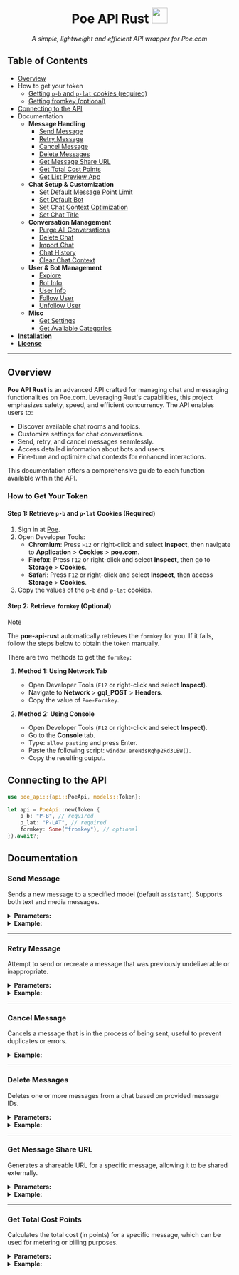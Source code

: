 <div align="center">
<h1>Poe API Rust <img src="https://psc2.cf2.poecdn.net/favicon.svg" height="35"></h1>

<p><em>A simple, lightweight and efficient API wrapper for Poe.com</em></p>
</div>
  
## Table of Contents

- [Overview](#overview)
- How to get your token
  - [Getting `p-b` and `p-lat` cookies (required)](#step-1-retrieve-p-b-and-p-lat-cookies-required)
  - [Getting fromkey (optional)](#step-2-retrieve-fromkey-optional)
- [Connecting to the API](#connecting-to-the-api)
- Documentation
  - **Message Handling**
    - [Send Message](#send-message)
    - [Retry Message](#retry-message)
    - [Cancel Message](#cancel-message)
    - [Delete Messages](#delete-messages)
    - [Get Message Share URL](#get-message-share-url)
    - [Get Total Cost Points](#get-total-cost-points)
    - [Get List Preview App](#get-list-preview-app)
  - **Chat Setup & Customization**
    - [Set Default Message Point Limit](#set-default-message-point-limit)
    - [Set Default Bot](#set-default-bot)
    - [Set Chat Context Optimization](#set-chat-context-optimization)
    - [Set Chat Title](#set-chat-title)
  - **Conversation Management**
    - [Purge All Conversations](#purge-all-conversations)
    - [Delete Chat](#delete-chat)
    - [Import Chat](#import-chat)
    - [Chat History](#chat-history)
    - [Clear Chat Context](#clear-chat-context)
  - **User & Bot Management**
    - [Explore](#explore)
    - [Bot Info](#bot-info)
    - [User Info](#user-info)
    - [Follow User](#follow-user)
    - [Unfollow User](#unfollow-user)
  - **Misc**
    - [Get Settings](#settings)
    - [Get Available Categories](#available-categories)
- [**Installation**](#installation)
- [**License**](#license)

---

## Overview

**Poe API Rust** is an advanced API crafted for managing chat and messaging functionalities on Poe.com. Leveraging Rust's capabilities, this project emphasizes safety, speed, and efficient concurrency. The API enables users to:

- Discover available chat rooms and topics.
- Customize settings for chat conversations.
- Send, retry, and cancel messages seamlessly.
- Access detailed information about bots and users.
- Fine-tune and optimize chat contexts for enhanced interactions.

This documentation offers a comprehensive guide to each function available within the API.


### How to Get Your Token

#### Step 1: Retrieve `p-b` and `p-lat` Cookies (Required)
1. Sign in at [Poe](https://poe.com/).
2. Open Developer Tools:
   - **Chromium**: Press `F12` or right-click and select **Inspect**, then navigate to **Application** > **Cookies** > **poe.com**.
   - **Firefox**: Press `F12` or right-click and select **Inspect**, then go to **Storage** > **Cookies**.
   - **Safari**: Press `F12` or right-click and select **Inspect**, then access **Storage** > **Cookies**.
3. Copy the values of the `p-b` and `p-lat` cookies.

#### Step 2: Retrieve `formkey` (Optional)
> [!NOTE]
> The **poe-api-rust** automatically retrieves the `formkey` for you. If it fails, follow the steps below to obtain the token manually.

There are two methods to get the `formkey`:

1. **Method 1: Using Network Tab**
   - Open Developer Tools (`F12` or right-click and select **Inspect**).
   - Navigate to **Network** > **gql_POST** > **Headers**.
   - Copy the value of `Poe-Formkey`.

2. **Method 2: Using Console**
   - Open Developer Tools (`F12` or right-click and select **Inspect**).
   - Go to the **Console** tab.
   - Type: `allow pasting` and press Enter.
   - Paste the following script: `window.ereNdsRqhp2Rd3LEW()`.
   - Copy the resulting output.

## Connecting to the API
```rust
use poe_api::{api::PoeApi, models::Token};

let api = PoeApi::new(Token {
    p_b: "P-B", // required
    p_lat: "P-LAT", // required
    formkey: Some("fromkey"), // optional
}).await?;
```

## Documentation
### Send Message
Sends a new message to a specified model (default `assistant`). Supports both text and media messages.

<details>
<summary><b>Parameters:</b></summary>

```rust
pub struct SendMessageData<'a> {
    pub bot: &'a str,
    pub message: &'a str,
    pub chat_id: Option<i64>,
    pub files: Vec<FileInput<'a>>,
}

#[derive(Debug)]
pub enum FileInput<'a> {
    Url(&'a str),
    Local(PathBuf),
}
```
</details>

<details>
<summary><b>Example:</b></summary>

```rust
use poe_api::models::{SendMessageData, FileInput};
use futures_util::StreamExt;

// Ask simple questions using `gemini-2.0-flash` model
let mut message = api.send_message(SendMessageData {
    bot: "gemini-2.0-flash",
    message: "what is the result of 2x2?",
    ..Default::default()
}).await?;

// Streamed output
while let Some(chunk) = message.next().await {
    // Process chunk output or pretty print on terminal directly
    chunk.print()?;
}

// Non-streamed output
let text = message.text().await;
```
**Another Example:** where these anime characters came from?

![Tainaka Ritsu](https://github.com/user-attachments/assets/28a2f066-9612-4f78-ba0a-3cb6b779c7b8)
```rust
// Send message to an existing chat thread
let chat_id = message.chat().inner.chat_id;
let mut message = api.send_message(SendMessageData {
    bot: "gemini-2.0-flash",
    message: "who is she??",
    chat_id: Some(chat_id),
    files: vec![
        FileInput::Local("my-wife.png")
    ],
}).await?;

println!("{}", message.text().await);
```
**Output:**
```markdown
The anime character in the image is Ritsu Tainaka from the anime series K-On!. She is the self-proclaimed president of the Light Music Club and the drummer of the band Ho-kago Tea Time.

---

Related searches:
+ [anime characters in image](https://www.google.com/search?q=anime+characters+in+image&client=app-vertex-grounding-quora-poe)
+ [anime with characters Ritsu Tainaka](https://www.google.com/search?q=anime+with+characters+Ritsu+Tainaka&client=app-vertex-grounding-quora-poe)
```
</details>

---

### Retry Message
Attempt to send or recreate a message that was previously undeliverable or inappropriate.

<details>
<summary><b>Parameters:</b></summary>

| Field Name  | Data Type | Description |
| --- | --- | --- |
| `chat_code` | `&str` | Identifier of the chat to retry. |
</details>

<details>
<summary><b>Example:</b></summary>

```rust
let chat_code: &str = "sample";
let mut message = api.retry_message(chat_code).await?;

let mut message = message.retry().await?;

// Same as #send-message
```
</details>

---

### Cancel Message
Cancels a message that is in the process of being sent, useful to prevent duplicates or errors.

<details>
<summary><b>Example:</b></summary>

```rust
let chat_id: i64 = 12345;
api.cancel_message(chat_id).await?;

message.cancel().await?;
```
</details>

---

### Delete Messages
Deletes one or more messages from a chat based on provided message IDs.

<details>
<summary><b>Parameters:</b></summary>

| Field Name  | Data Type | Description |
| --- | --- | --- |
| `chat_id`   | `i64`     | Chat identifier. |
| `message_ids` | `Vec<i64>`| A vector of message IDs. |
</details>

<details>
<summary><b>Example:</b></summary>

```rust
let chat_id: i64 = 12345;
let message_ids: Vec<i64> = vec![678910, 11121314];
api.delete_message(chat_id, message_ids).await?;

// delete user message
message.delete_user_message().await?;
// delete bot message
message.delete_bot_message().await?;
// or both messages
message.delete_message_context().await?;
```
</details>

---

### Get Message Share URL 
Generates a shareable URL for a specific message, allowing it to be shared externally.

<details>
<summary><b>Parameters:</b></summary>

| Field Name  | Data Type | Description |
| --- | --- | --- |
| `chat_id`   | `i64`     | Chat identifier. |
| `message_ids` | `Vec<i64>`| A vector of message IDs. |
</details>

<details>
<summary><b>Example:</b></summary>

```rust
let chat_id: i64 = 12345;
let message_ids: Vec<i64> = vec![678910, 11121314];
api.get_message_share_url(chat_id, message_ids).await?;

// delete user message
message.share().await?;
```
</details>

---

### Get Total Cost Points 
Calculates the total cost (in points) for a specific message, which can be used for metering or billing purposes.

<details>
<summary><b>Parameters:</b></summary>

| Field Name  | Data Type | Description |
| --- | --- | --- |
| `message_code`   | `&str`     | Message identifier. |
</details>

<details>
<summary><b>Example:</b></summary>

```rust
let message_code: &str = "abcdef";
api.get_total_cost_points(message_code).await?;

// or
message.total_cost_points().await?;
```
</details>

